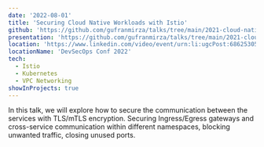 ```yaml
---
date: '2022-08-01'
title: 'Securing Cloud Native Workloads with Istio'
github: 'https://github.com/gufranmirza/talks/tree/main/2021-cloud-native-istio-security'
presentation: 'https://github.com/gufranmirza/talks/tree/main/2021-cloud-native-istio-security'
location: 'https://www.linkedin.com/video/event/urn:li:ugcPost:6862530583474634752/'
locationName: 'DevSecOps Conf 2022'
tech:
  - Istio
  - Kubernetes
  - VPC Networking
showInProjects: true
---
```


In this talk, we will explore how to secure the communication between the services with TLS/mTLS encryption. Securing Ingress/Egress gateways and cross-service communication within different namespaces, blocking unwanted traffic, closing unused ports.
